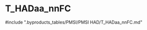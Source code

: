# T_HADaa_nnFC

<!-- ATTENTION : Ne pas supprimer ou modifier la ligne ci-dessous -->
#include ".byproducts_tables/PMSI/PMSI HAD/T_HADaa_nnFC.md"
<!-- ATTENTION : Ne pas supprimer ou modifier la ligne ci-dessus -->
